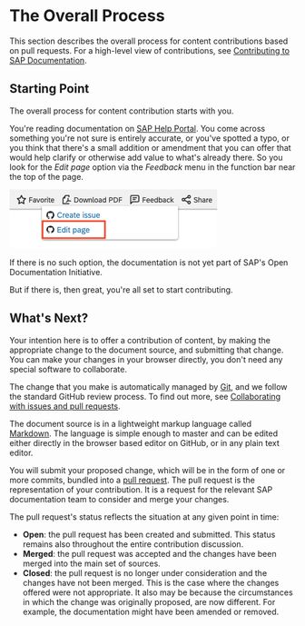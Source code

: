 # The Overall Process

This section describes the overall process for content contributions based on pull requests. For a high-level view of contributions, see [Contributing to SAP Documentation](../contributing.md).

## Starting Point

The overall process for content contribution starts with you.

You're reading documentation on [SAP Help Portal](http://help.sap.com). You come across something you're not sure is entirely accurate, or you've spotted a typo, or you think that there's a small addition or amendment that you can offer that would help clarify or otherwise add value to what's already there. So you look for the *Edit page* option via the *Feedback* menu in the function bar near the top of the page.

![Content contribution link](../assets/content-contribution-link.png)

If there is no such option, the documentation is not yet part of SAP's Open Documentation Initiative.

But if there is, then great, you're all set to start contributing.

## What's Next?

Your intention here is to offer a contribution of content, by making the appropriate change to the document source, and submitting that change. You can make your changes in your browser directly, you don't need any special software to collaborate.

The change that you make is automatically managed by [Git][git], and we follow the standard GitHub review process. To find out more, see [Collaborating with issues and pull requests][github-pull-request].

The document source is in a lightweight markup language called [Markdown][markdown]. The language is simple enough to master and can be edited either directly in the browser based editor on GitHub, or in any plain text editor.

You will submit your proposed change, which will be in the form of one or more commits, bundled into a [pull request][github-pull-request]. The pull request is the representation of your contribution.  It is a request for the relevant SAP documentation team to consider and merge your changes.

The pull request's status reflects the situation at any given point in time:

- **Open**: the pull request has been created and submitted. This status remains also throughout the entire contribution discussion.
- **Merged**: the pull request was accepted and the changes have been merged into the main set of sources.
- **Closed**: the pull request is no longer under consideration and the changes have not been merged. This is the case where the changes offered were not appropriate. It also may be because the circumstances in which the change was originally proposed, are now different. For example, the documentation might have been amended or removed.

[sap-help-portal]: https://help.sap.com
[markdown]: https://en.wikipedia.org/wiki/Markdown
[git]: https://en.wikipedia.org/wiki/Git
[github]: https://github.com
[github-pull-request]: https://docs.github.com/en/github/collaborating-with-issues-and-pull-requests/about-pull-requests
